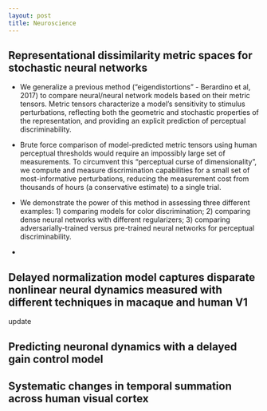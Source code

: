 ```yaml
---
layout: post
title: Neuroscience
---
```


## Representational dissimilarity metric spaces for stochastic neural networks

* We generalize a previous method (“eigendistortions” - Berardino et al, 2017) to compare neural/neural network models based on their metric tensors. Metric tensors characterize a model’s sensitivity to stimulus perturbations, reflecting both the geometric and stochastic properties of the representation, and providing an explicit prediction of perceptual discriminability. 

* Brute force comparison of model-predicted metric tensors using human perceptual thresholds would require an impossibly large set of measurements. To circumvent this “perceptual curse of dimensionality”, we compute and measure discrimination capabilities for a small set of most-informative perturbations, reducing the measurement cost from thousands of hours (a conservative estimate) to a single trial. 

* We demonstrate the power of this method in assessing three different examples: 1) comparing models for color discrimination; 2) comparing dense neural networks with different regularizers; 3) comparing adversarially-trained versus pre-trained neural networks for perceptual discriminability.
* 

## Delayed normalization model captures disparate nonlinear neural dynamics measured with different techniques in macaque and human V1

update


## Predicting neuronal dynamics with a delayed gain control model


## Systematic changes in temporal summation across human visual cortex
